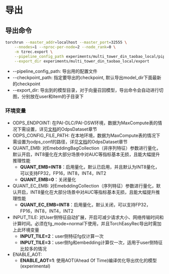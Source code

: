 # 导出

## 导出命令

```bash
torchrun --master_addr=localhost --master_port=32555 \
    --nnodes=1 --nproc-per-node=2 --node_rank=0 \
    -m tzrec.export \
    --pipeline_config_path experiments/multi_tower_din_taobao_local/pipeline.config \
    --export_dir experiments/multi_tower_din_taobao_local/export
```

- --pipeline_config_path: 导出用的配置文件
- --checkpoint_path: 指定要导出的checkpoint, 默认导出model_dir下面最新的checkpoint
- --export_dir: 导出到的模型目录，对于向量召回模型，导出命令会自动进行切图，分别放在user和item的子目录下

### 环境变量

- ODPS_ENDPOINT: 在PAI-DLC/PAI-DSW环境，数据为MaxCompute表的情况下需设置，详见[文档](../feature/data.md)的OdpsDataset章节
- ODPS_CONFIG_FILE_PATH: 在本地环境，数据为MaxCompute表的情况下需设置为odps_conf的路径，详见[文档](../feature/data.md)的OdpsDataset章节
- QUANT_EMB: 对EmebddingBagCollection（非序列特征）参数进行量化，默认开启，INT8量化在大部分场景中对AUC等指标基本无损，且能大幅提升推理性能
  - **QUANT_EMB=INT8**：启用量化，默认已启用，并且默认为INT8量化，可以支持FP32，FP16，INT8，INT4，INT2
  - **QUANT_EMB=0**：关闭量化
- QUANT_EC_EMB: 对EmebddingCollection（序列特征）参数进行量化，默认开启，INT8量化在大部分场景中对AUC等指标基本无损，且能大幅提升推理性能
  - **QUANT_EC_EMB=INT8**：启用量化，默认关闭，可以支持FP32，FP16，INT8，INT4，INT2
- INPUT_TILE: 对User侧特征自动扩展，开启可减少请求大小、网络传输时间和计算时间。必须在fg_mode=normal下使用，并且TorchEasyRec导出时需加上此环境变量
  - **INPUT_TILE=2**：user侧特征fg仅计算一次
  - **INPUT_TILE=3**：user侧fg和embedding计算仅一次，适用于user侧特征比较多的情况
- ENABLE_AOT:
  - **ENABLE_AOT=1**: 使用AOT(Ahead Of Time)编译优化导出优化的模型(experimental)
